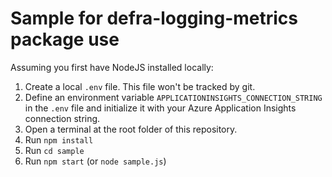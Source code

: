 # Sample for defra-logging-metrics package use

Assuming you first have NodeJS installed locally:

1. Create a local `.env` file. This file won't be tracked by git.
1. Define an environment variable `APPLICATIONINSIGHTS_CONNECTION_STRING` in the `.env` file and initialize it with your Azure Application Insights connection string.
1. Open a terminal at the root folder of this repository.
1. Run `npm install`
1. Run `cd sample`
1. Run `npm start` (or `node sample.js`)